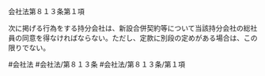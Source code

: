 会社法第８１３条第１項

次に掲げる行為をする持分会社は、新設合併契約等について当該持分会社の総社員の同意を得なければならない。ただし、定款に別段の定めがある場合は、この限りでない。

#会社法
#会社法/第８１３条
#会社法/第８１３条/第１項
